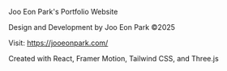 Joo Eon Park's Portfolio Website

Design and Development by Joo Eon Park ©2025

Visit: https://jooeonpark.com/

Created with React, Framer Motion, Tailwind CSS, and Three.js